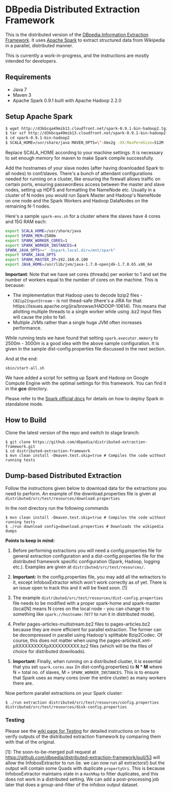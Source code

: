 DBpedia Distributed Extraction Framework 
==================================

This is the distributed version of the [DBpedia Information Extraction Framework](https://github.com/dbpedia/extraction-framework/). It uses [Apache Spark](http://spark.apache.org) to extract structured data from Wikipedia in a parallel, distributed manner.

This is currently a work-in-progress, and the instructions are mostly intended for developers.

## Requirements
* Java 7
* Maven 3
* Apache Spark 0.9.1 built with Apache Hadoop 2.2.0

## Setup Apache Spark

```bash
$ wget http://d3kbcqa49mib13.cloudfront.net/spark-0.9.1-bin-hadoop2.tgz
$ tar xzf http://d3kbcqa49mib13.cloudfront.net/spark-0.9.1-bin-hadoop2.tgz
$ cd spark-0.9.1-bin-hadoop2
$ SCALA_HOME=/usr/share/java MAVEN_OPTS=\"-Xmx2g -XX:MaxPermSize=512M -XX:ReservedCodeCacheSize=512m\" mvn -Dhadoop.version=2.2.0 -Dprotobuf.version=2.5.0 -DskipTests clean package
```

Replace SCALA_HOME according to your machine settings. It is necessary to set enough memory for maven to make Spark compile successfully.

Add the hostnames of your slave nodes (after having downloaded Spark to all nodes) to conf/slaves. There's a bunch of attendant configurations needed for running on a cluster, like ensuring the firewall allows traffic on certain ports, ensuring passwordless access between the master and slave nodes, setting up HDFS and formatting the NameNode etc. Usually in a cluster of N nodes you would run Spark Master and Hadoop's NameNode on one node and the Spark Workers and Hadoop DataNodes on the remaining N-1 nodes.

Here's a sample `spark-env.sh` for a cluster where the slaves have 4 cores and 15G RAM each:
```bash
export SCALA_HOME=/usr/share/java
export SPARK_MEM=2500m
export SPARK_WORKER_CORES=1
export SPARK_WORKER_INSTANCES=4
SPARK_JAVA_OPTS+=" -Dspark.local.dir=/mnt/spark"
export SPARK_JAVA_OPTS
export SPARK_MASTER_IP=192.168.0.100
export JAVA_HOME=/usr/lib/jvm/java-1.7.0-openjdk-1.7.0.65.x86_64
```

**Important**: Note that we have set cores (threads) per worker to 1 and set the number of workers equal to the number of cores on the machine. This is because:
* The implementation that Hadoop uses to decode bzip2 files - `CBZip2InputStream` - is not thead-safe (there's a JIRA for that: httips://issues.apache.org/jira/browse/HADOOP-10614). This means that allotting multiple threads to a single worker while using .bz2 input files will cause the jobs to fail.
* Multiple JVMs rather than a single huge JVM often increases performance.

While running tests we have found that setting `spark.executor.memory` to 2500m - 3000m is a good idea with the above sample configuration. It is given in the sample dist-config.properties file discussed in the next section.

And at the end:

```
sbin/start-all.sh
```
    
We have added a script for setting up Spark and Hadoop on Google Compute Engine with the optimal settings for this framework. You can find it in the **gce** directory.
    
Please refer to the [Spark official docs](http://spark.apache.org/docs/0.9.1/spark-standalone.html) for details on how to deploy Spark in standalone mode.

## How to Build

Clone the latest version of the repo and switch to stage branch:

    $ git clone https://github.com/dbpedia/distributed-extraction-framework.git
    $ cd distributed-extraction-framework
    $ mvn clean install -Dmaven.test.skip=true # Compiles the code without running tests

## Dump-based Distributed Extraction

Follow the instructions given below to download data for the extractions you need to perform. An example of the download.properties file is given at `distributed/src/test/resources/download.properties`

In the root directory run the following commands

    $ mvn clean install -Dmaven.test.skip=true # Compiles the code without running tests
    $ ./run download config=download.properties # Downloads the wikipedia dumps

**Points to keep in mind:**

1. Before performing extractions you will need a config.properties file for general extraction configuration and a dist-config.properties file for the distributed framework specific configuration (Spark, Hadoop, logging etc.). Examples are given at `distributed/src/test/resources/`.

2. **Important:** In the config.properties file, you may add all the extractors to it, except InfoboxExtractor which won't work correctly as of yet. There is an issue open to track this and it will be fixed soon. [1]

3. The example `distributed/src/test/resources/dist-config.properties` file needs to be modified with a proper spark-home and spark-master (local[N] means N cores on the local node - you can change it to something like `spark://hostname:7077` to run it in distributed mode).

4. Prefer pages-articles-multistream.bz2 files to pages-articles.bz2 because they are more efficient for parallel extraction. The former can be decompressed in parallel using Hadoop's splittable Bzip2Codec. Of course, this does not matter when using the pages-articlesX.xml-pXXXXXXXXXXpXXXXXXXXXX.bz2 files (which will be the files of choice for distributed downloads).

4. **Important:** Finally, when running on a distributed cluster, it is essential that you set `spark.cores.max` (in dist-config.properties) to **N** \* **M** where N = total no. of slaves, M = `SPARK_WORKER_INSTANCES`. This is to ensure that Spark uses as many cores (over the entire cluster) as many workers there are.

Now perform parallel extractions on your Spark cluster:

    $ ./run extraction distributed/src/test/resources/config.properties distributed/src/test/resources/disk-config.properties


### Testing
Please see the [wiki page for Testing](https://github.com/dbpedia/distributed-extraction-framework/wiki/Testing) for detailed instructions on how to verify outputs of the distributed extraction framework by comparing them with that of the original.

[1]: The soon-to-be-merged pull request at https://github.com/dbpedia/distributed-extraction-framework/pull/53 will allow the InfoboxExtractor to run (ie. we can now run all extractors!) but the output will contain some Quads with duplicate `propertyUri`. This is because InfoboxExtractor maintains state in a `HashMap` to filter duplicates, and this does not work in a distributed setting. We can add a post-processing job later that does a group-and-filter of the infobox output dataset.
